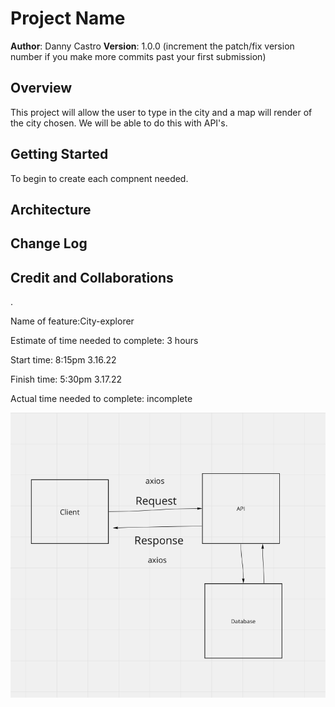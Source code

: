 # Project Name

**Author**: Danny Castro
**Version**: 1.0.0 (increment the patch/fix version number if you make more commits past your first submission)

## Overview
This project will allow the user to type in the city and a map will render of the city chosen.  We will be able to do this with API's.

## Getting Started
<!-- What are the steps that a user must take in order to build this app on their own machine and get it running? -->
To begin to create each compnent needed.


## Architecture
<!-- Provide a detailed description of the application design. What technologies (languages, libraries, etc) you're using, and any other relevant design information. -->

## Change Log
<!-- Use this area to document the iterative changes made to your application as each feature is successfully implemented. Use time stamps. Here's an example:

01-01-2001 4:59pm - Application now has a fully-functional express server, with a GET route for the location resource. -->

## Credit and Collaborations
<!-- Give credit (and a link) to other people or resources that helped you build this application. -->.

Name of feature:City-explorer

Estimate of time needed to complete: 3 hours

Start time: 8:15pm 3.16.22

Finish time: 5:30pm 3.17.22

Actual time needed to complete: incomplete

![FlowChart](./src/flowChart.png)
